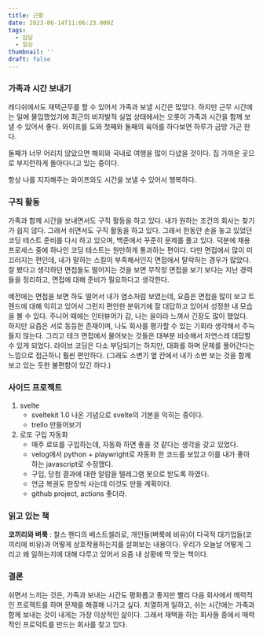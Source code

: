 ```yaml
---
title: 근황
date: 2023-06-14T11:06:23.000Z
tags:
  - 잡담
  - 일상
thumbnail: ''
draft: false
---
```


### 가족과 시간 보내기

레디쉬에서도 재택근무를 할 수 있어서 가족과 보낼 시간은 많았다. 하지만 근무 시간에는 일에 몰입했었기에 최근의 비자발적 실업 상태에서는 오롯이 가족과 시간을 함께 보낼 수 있어서 좋다. 와이프를 도와 첫째와 둘째의 육아를 하다보면 하루가 금방 가곤 한다.

둘째가 너무 어리지 않았으면 해외와 국내로 여행을 많이 다녔을 것이다. 집 가까운 곳으로 부지런하게 돌아다니고 있는 중이다.

항상 나를 지지해주는 와이프와도 시간을 보낼 수 있어서 행복하다.

### 구직 활동

가족과 함께 시간을 보내면서도 구직 활동을 하고 있다. 내가 원하는 조건의 회사는 찾기가 쉽지 않다. 그래서 쉬면서도 구직 활동을 하고 있다. 그래서 한동안 손을 놓고 있었던 코딩 테스트 준비를 다시 하고 있으며, 백준에서 꾸준히 문제를 풀고 있다. 덕분에 채용 프로세스 중에 하나인 코딩 테스트는 원만하게 통과하는 편이다. 다만 면접에서 많이 미끄러지는 편인데, 내가 말하는 스킬이 부족해서인지 면접에서 탈락하는 경우가 많았다. 잘 봤다고 생각하던 면접들도 떨어지는 것을 보면 무작정 면접을 보기 보다는 지난 경력들을 정리하고, 면접에 대해 준비가 필요하다고 생각한다.

예전에는 면접을 보면 하도 떨어서 내가 염소처럼 보였는데, 요즘은 면접을 많이 보고 트렌드에 대해 익히고 있어서 그런지 편안한 분위기에 잘 대답하고 있어서 성정한 내 모습을 볼 수 있다. 주니어 때에는 인터뷰어가 갑, 나는 을이라 느껴서 긴장도 많이 했었다. 하지만 요즘은 서로 동등한 존재이며, 나도 회사를 평가할 수 있는 기회라 생각해서 주늑들지 않는다. 그리고 테크 면접에서 물어보는 것들은 대부분 비슷해서 자연스레 대답할 수 있게 되었다. 라이브 코딩은 다소 부담되기는 하지만, 대화를 하며 문제를 풀어간다는 느낌으로 접근하니 훨씬 편안하다. (그래도 소변기 옆 칸에서 내가 소변 보는 것을 함께 보고 있는 듯한 불편함이 있긴 하다.)

### 사이드 프로젝트

1. svelte
   - sveltekit 1.0 나온 기념으로 svelte의 기본을 익히는 중이다.
   - trello 만들어보기
2. 로또 구입 자동화
   - 매주 로또를 구입하는데, 자동화 하면 좋을 것 같다는 생각을 갖고 있었다.
   - velog에서 python + playwright로 자동화 한 코드를 보았고 이를 내가 좋아하는 javascript로 수정했다.
   - 구입, 당첨 결과에 대한 알람을 텔레그램 봇으로 받도록 하였다.
   - 연금 복권도 한장씩 사는데 이것도 만들 계획이다.
   - github project, actions 좋더라.

### 읽고 있는 책

**코끼리와 벼룩** : 찰스 핸디의 베스트셀러로, 개인들(벼룩에 비유)이 다국적 대기업들(코끼리에 비유)과 어떻게 상호작용하는지를 살펴보는 내용이다. 우리가 오늘날 어떻게 그리고 왜 일하는지에 대해 다루고 있어서 요즘 내 상황에 딱 맞는 책이다.

### 결론

쉬면서 느끼는 것은, 가족과 보내는 시간도 평화롭고 좋지만 빨리 다음 회사에서 메력적인 프로젝트를 하며 문제를 해결해 나가고 싶다. 치열하게 일하고, 쉬는 시간에는 가족과 함께 보내는 것이 내게는 가장 이상적인 삶이다. 그래서 재택을 하는 회사들 중에서 매력적인 프로덕트를 만드는 회사를 찾고 있다.
